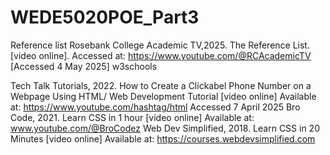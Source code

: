 # WEDE5020POE_Part3
Reference list
Rosebank College Academic TV,2025. The Reference List. [video online]. Accessed at:
<https://www.youtube.com/@RCAcademicTV> [Accessed 4 May 2025]
w3schools


Tech Talk Tutorials, 2022. How to Create a Clickabel Phone Number on a Webpage Using HTML/ Web Development Tutorial [video online] Available at:
<https://www.youtube.com/hashtag/html> Accessed 7 April 2025
Bro Code, 2021. Learn CSS in 1 hour [video online] Available at:
www.youtube.com/@BroCodez
Web Dev Simplified, 2018. Learn CSS in 20 Minutes [video online] Available at:
https://courses.webdevsimplified.com